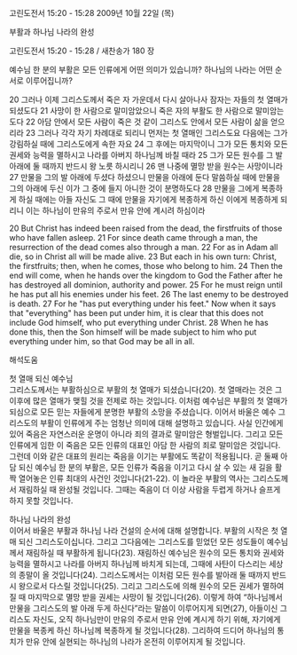 고린도전서 15:20 - 15:28 
2009년 10월 22일 (목)

부활과 하나님 나라의 완성



고린도전서 15:20 - 15:28 / 새찬송가 180 장


예수님 한 분의 부활은 모든 인류에게 어떤 의미가 있습니까? 
하나님의 나라는 어떤 순서로 이루어집니까?  

20 그러나 이제 그리스도께서 죽은 자 가운데서 다시 살아나사 잠자는 자들의 첫 열매가 되셨도다 21 사망이 한 사람으로 말미암았으니 죽은 자의 부활도 한 사람으로 말미암는도다 22 아담 안에서 모든 사람이 죽은 것 같이 그리스도 안에서 모든 사람이 삶을 얻으리라 23 그러나 각각 자기 차례대로 되리니 먼저는 첫 열매인 그리스도요 다음에는 그가 강림하실 때에 그리스도에게 속한 자요 24 그 후에는 마지막이니 그가 모든 통치와 모든 권세와 능력을 멸하시고 나라를 아버지 하나님께 바칠 때라 25 그가 모든 원수를 그 발 아래에 둘 때까지 반드시 왕 노릇 하시리니 26 맨 나중에 멸망 받을 원수는 사망이니라 27 만물을 그의 발 아래에 두셨다 하셨으니 만물을 아래에 둔다 말씀하실 때에 만물을 그의 아래에 두신 이가 그 중에 들지 아니한 것이 분명하도다 28 만물을 그에게 복종하게 하실 때에는 아들 자신도 그 때에 만물을 자기에게 복종하게 하신 이에게 복종하게 되리니 이는 하나님이 만유의 주로서 만유 안에 계시려 하심이라    

20 But Christ has indeed been raised from the dead, the firstfruits of those who have fallen asleep. 21 For since death came through a man, the resurrection of the dead comes also through a man. 22 For as in Adam all die, so in Christ all will be made alive. 23 But each in his own turn: Christ, the firstfruits; then, when he comes, those who belong to him. 24 Then the end will come, when he hands over the kingdom to God the Father after he has destroyed all dominion, authority and power. 25 For he must reign until he has put all his enemies under his feet. 26 The last enemy to be destroyed is death. 27 For he "has put everything under his feet." Now when it says that "everything" has been put under him, it is clear that this does not include God himself, who put everything under Christ. 28 When he has done this, then the Son himself will be made subject to him who put everything under him, so that God may be all in all.

해석도움





첫 열매 되신 예수님  
그리스도께서는 부활하심으로 부활의 첫 열매가 되셨습니다(20). 첫 열매라는 것은 그 이후에 많은 열매가 맺힐 것을 전제로 하는 것입니다. 이처럼 예수님은 부활의 첫 열매가 되심으로 모든 믿는 자들에게 분명한 부활의 소망을 주셨습니다. 이어서 바울은 예수 그리스도의 부활이 인류에게 주는 엄청난 의미에 대해 설명하고 있습니다. 사실 인간에게 있어 죽음은 자연스러운 운명이 아니라 죄의 결과로 말미암은 형벌입니다. 그리고 모든 인류에게 임한 이 죽음은 모든 인류의 대표인 아담 한 사람의 죄로 말미암은 것입니다. 그런데 이와 같은 대표의 원리는 죽음을 이기는 부활에도 똑같이 적용됩니다. 곧 둘째 아담 되신 예수님 한 분의 부활은, 모든 인류가 죽음을 이기고 다시 살 수 있는 새 길을 활짝 열어놓은 인류 최대의 사건인 것입니다(21-22). 이 놀라운 부활의 역사는 그리스도께서 재림하실 때 완성될 것입니다. 그때는 죽음이 더 이상 사람을 두렵게 하거나 슬프게 하지 못할 것입니다.                 

하나님 나라의 완성  
이어서 바울은 부활과 하나님 나라 건설의 순서에 대해 설명합니다. 부활의 시작은 첫 열매 되신 그리스도이십니다. 그리고 그다음에는 그리스도를 믿었던 모든 성도들이 예수님께서 재림하실 때 부활하게 됩니다(23). 재림하신 예수님은 원수의 모든 통치와 권세와 능력을 멸하시고 나라를 아버지 하나님께 바치게 되는데, 그때에 사탄이 다스리는 세상의 종말이 올 것입니다(24). 그리스도께서는 이처럼 모든 원수를 발아래 둘 때까지 반드시 왕으로서 다스릴 것입니다(25). 그리고 그리스도에 의해 원수의 모든 권세가 멸하여질 때 마지막으로 멸망 받을 권세는 사망이 될 것입니다(26). 이렇게 하여 “하나님께서 만물을 그리스도의 발 아래 두게 하신다”라는 말씀이 이루어지게 되면(27), 아들이신 그리스도 자신도, 오직 하나님만이 만유의 주로서 만유 안에 계시게 하기 위해, 자기에게 만물을 복종케 하신 하나님께 복종하게 될 것입니다(28). 그리하여 드디어 하나님의 통치가 만유 안에 실현되는 하나님의 나라가 온전히 이루어지게 될 것입니다.
